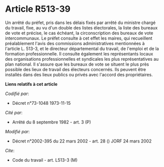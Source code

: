 # Article R513-39

Un arrêté du préfet, pris dans les délais fixés par arrêté du ministre chargé du travail, fixe, au vu d'un double des listes
électorales, la liste des bureaux de vote et précise, le cas échéant, la circonscription des bureaux de vote intercommunaux.
Le préfet consulte à cet effet les maires, qui recueillent préalablement l'avis des commissions administratives mentionnées à
l'article L. 513-3, et le directeur départemental du travail, de l'emploi et de la formation professionnelle. Il consulte
également les représentants locaux des organisations professionnelles et syndicales les plus représentatives au plan
national. Il s'assure que les bureaux de vote se situent le plus près possible des lieux de travail des électeurs concernés.
Ils peuvent être installés dans des lieux publics ou privés avec l'accord des propriétaires.

**Liens relatifs à cet article**

_Codifié par_:

  - Décret n°73-1048 1973-11-15

_Cité par_:

  - Arrêté du 8 septembre 1982 - art. 3 (P)

_Modifié par_:

  - Décret n°2002-395 du 22 mars 2002 - art. 28 () JORF 24 mars 2002

_Cite_:

  - Code du travail - art. L513-3 (M)
